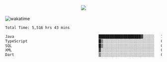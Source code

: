 <h1 align="center">
  <img src="https://readme-typing-svg.herokuapp.com/?font=Righteous&size=35&center=true&vCenter=true&width=500&height=70&duration=4000&lines=Hi!+%F0%9F%91%8B+I%27m+Ali%20Osman!;" />
</h1>


![wakatime](https://wakatime.com/share/@aliosmanoktar/3a8ffe71-6da4-4964-913b-2f09afbe53bf.svg?cache=none)
<!--START_SECTION:waka-->

```txt
Total Time: 5,516 hrs 43 mins

Java                                      ███████████████████▓░░░░░   79.27 %
TypeScript                                █▒░░░░░░░░░░░░░░░░░░░░░░░   05.95 %
SQL                                       █▒░░░░░░░░░░░░░░░░░░░░░░░   05.25 %
XML                                       ▓░░░░░░░░░░░░░░░░░░░░░░░░   02.19 %
Dart                                      ▒░░░░░░░░░░░░░░░░░░░░░░░░   01.26 %
```

<!--END_SECTION:waka-->


